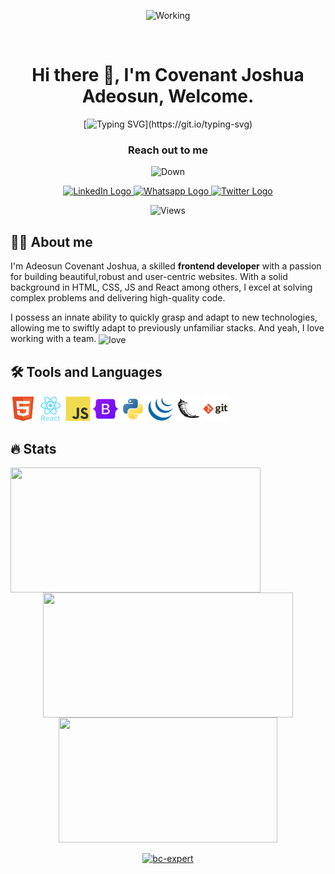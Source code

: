 <div id="header" align="center">

![Working](https://media.giphy.com/media/v1.Y2lkPTc5MGI3NjExZmY4NzQ3YjI1NzZiYWEwZTYzNmJhODZkZGQyNmI5OTdiMjcxY2IwMSZlcD12MV9pbnRlcm5hbF9naWZzX2dpZklkJmN0PWc/765ccrAiB0g9z6EApL/giphy.gif)

</div>

<br>

<div align="center">

# Hi there 👋, I'm Covenant Joshua Adeosun, Welcome.

[![Typing SVG](https://readme-typing-svg.herokuapp.com?font=Fira+Code&weight=700&size=24&duration=3000&pause=1000&color=1064A7EE&background=FFFFFF00&center=true&vCenter=true&width=435&lines=Call+Me+CeeJay!!!;Growing+Frontend+Developer;Learn%2C+Collaborate+and+Help;More+About+Me%3F+Keep+scrolling!)](https://git.io/typing-svg)

<div>

<div align="center">

### **Reach out to me**

<img src="https://em-content.zobj.net/source/microsoft-teams/363/backhand-index-pointing-down_1f447.png"  alt="Down" width="30">

<br>

<a href="https://www.linkedin.com/in/covenant-joshua-5080aa228" target="_blank">

![LinkedIn Logo](https://img.shields.io/badge/LinkedIn-blue?logo=linkedin&logoColor=White&style=for-the-badge)
</a>
<a href="https://wa.me/+2349060269724" target="_blank">
![Whatsapp Logo](https://img.shields.io/badge/whatsapp-white?logo=whatsapp&logoColor=White&style=for-the-badge)
</a>
<a href="https://twitter.com/cee_jay_777" target="_blank">
![Twitter Logo](https://img.shields.io/badge/twitter-blue?logo=twitter&logoColor=White&style=for-the-badge)
</a>

![Views](https://komarev.com/ghpvc/?username=Ceejay-777&style=for-the-badge)

</div>

<div align="left">

## 👨‍💻 About me

I'm Adeosun Covenant Joshua, a skilled **frontend developer** with a passion for building beautiful,robust and user-centric websites. With a solid background in HTML, CSS, JS and React among others, I excel at solving complex problems and delivering high-quality code.

I possess an innate ability to quickly grasp and adapt to new technologies, allowing me to swiftly adapt to previously unfamiliar stacks. And yeah, I love working with a team.
<img src="https://em-content.zobj.net/source/microsoft-teams/363/smiling-face-with-heart-eyes_1f60d.png" alt="love" width="20" align="center">

</div>

<div align="left">
  
## :hammer_and_wrench: Tools and Languages
  
  <img src="https://github.com/devicons/devicon/blob/master/icons/html5/html5-original.svg" title="HTML5" alt="HTML" width="40" height="40"/> 
  
  <img src="https://github.com/devicons/devicon/blob/master/icons/react/react-original-wordmark.svg" title="React" alt="React" width="40" height="40"/>

  <img src="https://github.com/devicons/devicon/blob/master/icons/javascript/javascript-original.svg" title="JavaScript" alt="JavaScript" width="40" height="40"/>

  <img src="https://github.com/devicons/devicon/blob/master/icons/bootstrap/bootstrap-original.svg" title="Bootstrap" alt="Bootstrap" width="40" height="40"/>

  <img src="https://github.com/devicons/devicon/blob/master/icons/python/python-original.svg" title="Python" alt="Python" width="40" height="40"/>

  <img src="https://github.com/devicons/devicon/blob/master/icons/jquery/jquery-original.svg" title="jQuery" alt="JQuery" width="40" height="40"/>

  <img src="https://github.com/devicons/devicon/blob/master/icons/flask/flask-original.svg" title="Flask" alt="Flask" width="40" height="40"/>
  
  <img src="https://github.com/devicons/devicon/blob/master/icons/git/git-original-wordmark.svg" title="Git" alt="Git" width="40" height="40"/>
</div>

<div align="left">
  
## :fire: Stats
</div>

<div align="center">
  <img height="200px" width="400px" align="left" src="https://github-readme-stats.vercel.app/api?username=Ceejay-777&count_private=true&show_icons=true&theme=vision-friendly-dark" />
  <img height="200px" width="400px" align="center" src="https://github-readme-streak-stats.herokuapp.com/?user=Ceejay-777&theme=vision-friendly-dark&border=61dafb" />
  <img height="200px" width="350px" src="https://github-readme-stats.vercel.app/api/top-langs/?username=Ceejay-777&layout=compact&theme=vision-friendly-dark&langs_count=9" />
</div>

<p align="center"> <a href="https://github.com/ryo-ma/github-profile-trophy"><img src="https://github-profile-trophy.vercel.app/?username=Ceejay-777&theme=onestar&no-frame=true&row=1&&margin-w=30&no-bg=false" alt="bc-expert" width="600px"/></a> </p>
